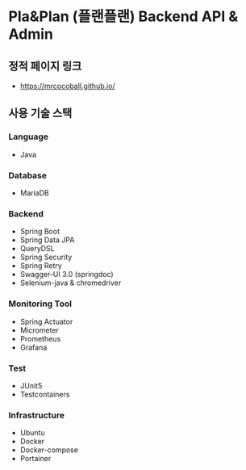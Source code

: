 # Pla&Plan (플랜플랜) Backend API & Admin

## 정적 페이지 링크
* https://mrcocoball.github.io/

## 사용 기술 스택

### Language
* Java

### Database
* MariaDB

### Backend
* Spring Boot
* Spring Data JPA
* QueryDSL
* Spring Security
* Spring Retry
* Swagger-UI 3.0 (springdoc)
* Selenium-java & chromedriver

### Monitoring Tool
* Spring Actuator
* Micrometer
* Prometheus
* Grafana

### Test
* JUnit5
* Testcontainers

### Infrastructure
* Ubuntu
* Docker
* Docker-compose
* Portainer
